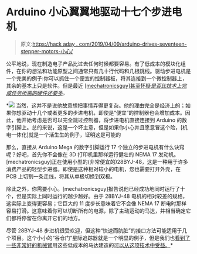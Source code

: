 # Arduino 小心翼翼地驱动十七个步进电机

> 原文:[https://hack aday . com/2019/04/09/arduino-drives-seventeen-stepper-motors-小心/](https://hackaday.com/2019/04/09/arduino-drives-seventeen-stepper-motors-carefully/)

公平地说，现在制造电子产品比过去任何时候都要容易。有了低成本的模块化组件，在你的想法和功能原型之间通常只有几十行代码和几根跳线。驱动步进电机是一个完美的例子:你可以抓住一个便宜的控制器板，将其连接到一个微控制器上，其余的基本上只是软件。但是最近 [[mechatronicsguy]甚至怀疑*是否比技术上完成任务所需的硬件还要多*](https://tinkerings.org/2019/04/06/unwisely-driving-17-stepper-motors-from-a-bare-arduino/)*。*

 *[![](../Images/b9fa7ae51af82b26d640a4f60c3eea93.png)](https://hackaday.com/wp-content/uploads/2019/04/ardustepper_detail.jpg) 当然，这并不是说他故意想把事情弄得更复杂。他的理由完全是经济上的；如果你想驱动十几个或者更多的步进电机，即使是“便宜”的控制器也会增加成本。因此，他开始考虑是否可以完全跳过控制器，将步进电机直接连接到 Arduino 的数字引脚上。总的来说，这是一个坏主意，但是如果你小心并且愿意冒这个险，[机电一体化]就是一个活生生的例子，证明这是可能的

那么，直接从 Arduino Mega 的数字引脚运行 17 个独立的步进电机有什么诀窍呢？好吧，首先你不会像在 3D 打印机里那样运行健壮的 NEMA 17 发动机。[mechatronicsguy]正在使用小型的(非常便宜的)28BYJ-48，这是一种用于许多消费产品的轻型步进器。即使是这种相对较小的电机，您也需要打开外壳，在 PCB 上切割一条走线，将其从单极切换到双极。

除此之外，你需要小心。[mechatronicsguy]报告说他已经成功地同时运行了十个，但是实际上同时运行的越少越好。由于 28BYJ-48 电机的相对较差的规格，这实际上变得更容易；它巨大的 11 度步长意味着它不会像 NEMA 17 断电时那样容易打滑。这意味着你可以切断所有的电源，除了主动运动的马达，并相当确定它们都将停留在你离开它们的地方。

尽管 28BYJ-48 步进机很受欢迎，但这种“快速而肮脏”的接口方法可能适用于几个项目。这个小小的“谷仓门”星际追踪器就是一个明显的例子，但是我们也[看到了一些非常好的机械臂](https://hackaday.com/2016/05/02/simple-robot-arm-with-steppers-has-pleasingly-smooth-motion/)用这些低成本的马达建造的[可以从这项技术中受益。](https://hackaday.com/2018/01/22/stepper-motor-robot-arm-has-smooth-moves/)*